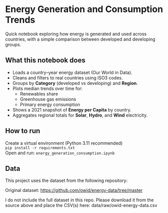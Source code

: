 # Energy Generation and Consumption Trends

Quick notebook exploring how energy is generated and used across countries, with a simple comparison between developed and developing groups.

## What this notebook does
- Loads a country–year energy dataset (Our World in Data).
- Cleans and filters to real countries using ISO3 codes.
- Groups by **Category** (developed vs developing) and **Region**.
- Plots median trends over time for:
  - Renewables share
  - Greenhouse gas emissions
  - Primary energy consumption
- Shows a 2021 snapshot of **Energy per Capita** by country.
- Aggregates regional totals for **Solar**, **Hydro**, and **Wind** electricity.

## How to run
Create a virtual environment (Python 3.11 recommended)  
`pip install -r requirements.txt`  
Open and run: `energy_generation_consumption.ipynb`

## Data
This project uses the dataset from the following repository:

Original dataset: https://github.com/owid/energy-data/tree/master

I do not include the full dataset in this repo. Please download it from the source above and place the CSV(s) here: data/raw/owid-energy-data.csv
